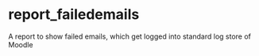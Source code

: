 # report_failedemails
A report to show failed emails, which get logged into standard log store of Moodle
